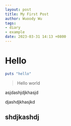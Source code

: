 ```yaml
---
layout: post
title: My First Post
author: Wuoody Wu
tags:
- diary
- example
date: 2023-03-31 14:13 +0800
---
```


# Hello

```ruby
puts "hello"
```

> Hello world

asjdashjdjkhasjd

djashdjkhasjkd

## shdjkashdj